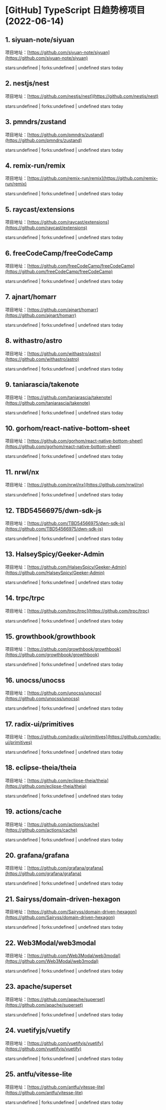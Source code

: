 # [GitHub] TypeScript 日趋势榜项目(2022-06-14)

## 1. siyuan-note/siyuan 

项目地址：[https://github.com/siyuan-note/siyuan](https://github.com/siyuan-note/siyuan)

stars:undefined | forks:undefined | undefined stars today 



## 2. nestjs/nest 

项目地址：[https://github.com/nestjs/nest](https://github.com/nestjs/nest)

stars:undefined | forks:undefined | undefined stars today 



## 3. pmndrs/zustand 

项目地址：[https://github.com/pmndrs/zustand](https://github.com/pmndrs/zustand)

stars:undefined | forks:undefined | undefined stars today 



## 4. remix-run/remix 

项目地址：[https://github.com/remix-run/remix](https://github.com/remix-run/remix)

stars:undefined | forks:undefined | undefined stars today 



## 5. raycast/extensions 

项目地址：[https://github.com/raycast/extensions](https://github.com/raycast/extensions)

stars:undefined | forks:undefined | undefined stars today 



## 6. freeCodeCamp/freeCodeCamp 

项目地址：[https://github.com/freeCodeCamp/freeCodeCamp](https://github.com/freeCodeCamp/freeCodeCamp)

stars:undefined | forks:undefined | undefined stars today 



## 7. ajnart/homarr 

项目地址：[https://github.com/ajnart/homarr](https://github.com/ajnart/homarr)

stars:undefined | forks:undefined | undefined stars today 



## 8. withastro/astro 

项目地址：[https://github.com/withastro/astro](https://github.com/withastro/astro)

stars:undefined | forks:undefined | undefined stars today 



## 9. taniarascia/takenote 

项目地址：[https://github.com/taniarascia/takenote](https://github.com/taniarascia/takenote)

stars:undefined | forks:undefined | undefined stars today 



## 10. gorhom/react-native-bottom-sheet 

项目地址：[https://github.com/gorhom/react-native-bottom-sheet](https://github.com/gorhom/react-native-bottom-sheet)

stars:undefined | forks:undefined | undefined stars today 



## 11. nrwl/nx 

项目地址：[https://github.com/nrwl/nx](https://github.com/nrwl/nx)

stars:undefined | forks:undefined | undefined stars today 



## 12. TBD54566975/dwn-sdk-js 

项目地址：[https://github.com/TBD54566975/dwn-sdk-js](https://github.com/TBD54566975/dwn-sdk-js)

stars:undefined | forks:undefined | undefined stars today 



## 13. HalseySpicy/Geeker-Admin 

项目地址：[https://github.com/HalseySpicy/Geeker-Admin](https://github.com/HalseySpicy/Geeker-Admin)

stars:undefined | forks:undefined | undefined stars today 



## 14. trpc/trpc 

项目地址：[https://github.com/trpc/trpc](https://github.com/trpc/trpc)

stars:undefined | forks:undefined | undefined stars today 



## 15. growthbook/growthbook 

项目地址：[https://github.com/growthbook/growthbook](https://github.com/growthbook/growthbook)

stars:undefined | forks:undefined | undefined stars today 



## 16. unocss/unocss 

项目地址：[https://github.com/unocss/unocss](https://github.com/unocss/unocss)

stars:undefined | forks:undefined | undefined stars today 



## 17. radix-ui/primitives 

项目地址：[https://github.com/radix-ui/primitives](https://github.com/radix-ui/primitives)

stars:undefined | forks:undefined | undefined stars today 



## 18. eclipse-theia/theia 

项目地址：[https://github.com/eclipse-theia/theia](https://github.com/eclipse-theia/theia)

stars:undefined | forks:undefined | undefined stars today 



## 19. actions/cache 

项目地址：[https://github.com/actions/cache](https://github.com/actions/cache)

stars:undefined | forks:undefined | undefined stars today 



## 20. grafana/grafana 

项目地址：[https://github.com/grafana/grafana](https://github.com/grafana/grafana)

stars:undefined | forks:undefined | undefined stars today 



## 21. Sairyss/domain-driven-hexagon 

项目地址：[https://github.com/Sairyss/domain-driven-hexagon](https://github.com/Sairyss/domain-driven-hexagon)

stars:undefined | forks:undefined | undefined stars today 



## 22. Web3Modal/web3modal 

项目地址：[https://github.com/Web3Modal/web3modal](https://github.com/Web3Modal/web3modal)

stars:undefined | forks:undefined | undefined stars today 



## 23. apache/superset 

项目地址：[https://github.com/apache/superset](https://github.com/apache/superset)

stars:undefined | forks:undefined | undefined stars today 



## 24. vuetifyjs/vuetify 

项目地址：[https://github.com/vuetifyjs/vuetify](https://github.com/vuetifyjs/vuetify)

stars:undefined | forks:undefined | undefined stars today 



## 25. antfu/vitesse-lite 

项目地址：[https://github.com/antfu/vitesse-lite](https://github.com/antfu/vitesse-lite)

stars:undefined | forks:undefined | undefined stars today 



